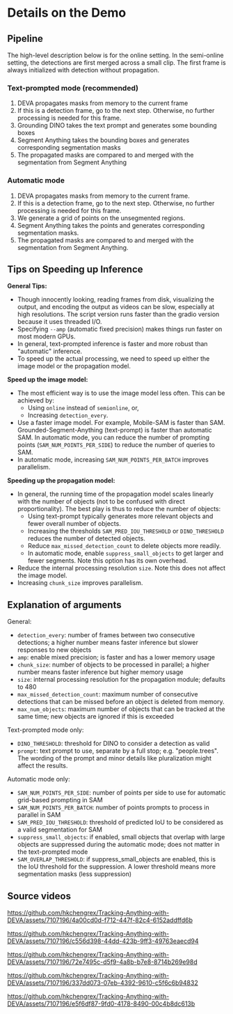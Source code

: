# Details on the Demo

## Pipeline

The high-level description below is for the online setting. In the semi-online setting, the detections are first merged across a small clip.
The first frame is always initialized with detection without propagation.

### Text-prompted mode (recommended)
1. DEVA propagates masks from memory to the current frame
2. If this is a detection frame, go to the next step. Otherwise, no further processing is needed for this frame.
3. Grounding DINO takes the text prompt and generates some bounding boxes
4. Segment Anything takes the bounding boxes and generates corresponding segmentation masks
5. The propagated masks are compared to and merged with the segmentation from Segment Anything

### Automatic mode
1. DEVA propagates masks from memory to the current frame.
2. If this is a detection frame, go to the next step. Otherwise, no further processing is needed for this frame.
3. We generate a grid of points on the unsegmented regions.
4. Segment Anything takes the points and generates corresponding segmentation masks.
5. The propagated masks are compared to and merged with the segmentation from Segment Anything.

## Tips on Speeding up Inference

**General Tips:**

- Though innocently looking, reading frames from disk, visualizing the output, and encoding the output as videos can be slow, especially at high resolutions. The script version runs faster than the gradio version because it uses threaded I/O.
- Specifying `--amp` (automatic fixed precision) makes things run faster on most modern GPUs.
- In general, text-prompted inference is faster and more robust than "automatic" inference.
- To speed up the actual processing, we need to speed up either the image model or the propagation model.

**Speed up the image model:**

- The most efficient way is to use the image model less often. This can be achieved by:
  - Using `online` instead of `semionline`, or,
  - Increasing `detection_every`.
- Use a faster image model. For example, Mobile-SAM is faster than SAM. Grounded-Segment-Anything (text-prompt) is faster than automatic SAM. In automatic mode, you can reduce the number of prompting points (`SAM_NUM_POINTS_PER_SIDE`) to reduce the number of queries to SAM.
- In automatic mode, increasing `SAM_NUM_POINTS_PER_BATCH` improves parallelism.

**Speeding up the propagation model:**

- In general, the running time of the propagation model scales linearly with the number of objects (not to be confused with direct proportionality). The best play is thus to reduce the number of objects:
  - Using text-prompt typically generates more relevant objects and fewer overall number of objects.
  - Increasing the thresholds `SAM_PRED_IOU_THRESHOLD` or `DINO_THRESHOLD` reduces the number of detected objects.
  - Reduce `max_missed_detection_count` to delete objects more readily.
  - In automatic mode, enable `suppress_small_objects` to get larger and fewer segments. Note this option has its own overhead.
- Reduce the internal processing resolution `size`. Note this does not affect the image model.
- Increasing `chunk_size` improves parallelism.

## Explanation of arguments

General:
- `detection_every`: number of frames between two consecutive detections; a higher number means faster inference but slower responses to new objects
- `amp`: enable mixed precision; is faster and has a lower memory usage
- `chunk_size`: number of objects to be processed in parallel; a higher number means faster inference but higher memory usage
- `size`: internal processing resolution for the propagation module; defaults to 480
- `max_missed_detection_count`: maximum number of consecutive detections that can be missed before an object is deleted from memory.
- `max_num_objects`: maximum number of objects that can be tracked at the same time; new objects are ignored if this is exceeded

Text-prompted mode only:
- `DINO_THRESHOLD`: threshold for DINO to consider a detection as valid
- `prompt`: text prompt to use, separate by a full stop; e.g. "people.trees". The wording of the prompt and minor details like pluralization might affect the results.

Automatic mode only:
- `SAM_NUM_POINTS_PER_SIDE`: number of points per side to use for automatic grid-based prompting in SAM
- `SAM_NUM_POINTS_PER_BATCH`: number of points prompts to process in parallel in SAM
- `SAM_PRED_IOU_THRESHOLD`: threshold of predicted IoU to be considered as a valid segmentation for SAM
- `suppress_small_objects`: if enabled, small objects that overlap with large objects are suppressed during the automatic mode; does not matter in the text-prompted mode
- `SAM_OVERLAP_THRESHOLD`: if suppress_small_objects are enabled, this is the IoU threshold for the suppression. A lower threshold means more segmentation masks (less suppression)

## Source videos

https://github.com/hkchengrex/Tracking-Anything-with-DEVA/assets/7107196/4a00cd0d-f712-447f-82c4-6152addffd6b

https://github.com/hkchengrex/Tracking-Anything-with-DEVA/assets/7107196/c556d398-44dd-423b-9ff3-49763eaecd94

https://github.com/hkchengrex/Tracking-Anything-with-DEVA/assets/7107196/72e7495c-d5f9-4a8b-b7e8-8714b269e98d

https://github.com/hkchengrex/Tracking-Anything-with-DEVA/assets/7107196/337dd073-07eb-4392-9610-c5f6c6b94832

https://github.com/hkchengrex/Tracking-Anything-with-DEVA/assets/7107196/e5f6df87-9fd0-4178-8490-00c4b8dc613b
